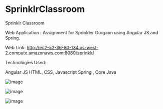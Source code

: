 # SprinklrClassroom
Sprinklr Classroom

Web Application : Assignment for Sprinkler Gurgaon using Angular JS and Spring.

Web Link: http://ec2-52-36-80-134.us-west-2.compute.amazonaws.com:8080/sprinklr/

Technologies Used:

Angular JS
HTML, CSS, Javascript
Spring , Core Java

![image](https://cloud.githubusercontent.com/assets/6779216/21286990/32f9e5f4-c488-11e6-86fd-245516376f68.png)

![image](https://cloud.githubusercontent.com/assets/6779216/21286994/4efde03e-c488-11e6-8ecf-f70353168798.png)

![image](https://cloud.githubusercontent.com/assets/6779216/21287002/6b96c72e-c488-11e6-93bd-77de37e2ab26.png)



